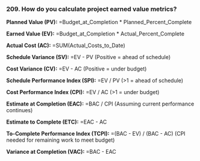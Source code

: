 ### 209. **How do you calculate project earned value metrics?**

**Planned Value (PV):**
=Budget_at_Completion * Planned_Percent_Complete

**Earned Value (EV):**
=Budget_at_Completion * Actual_Percent_Complete

**Actual Cost (AC):**
=SUM(Actual_Costs_to_Date)

**Schedule Variance (SV):**
=EV - PV
(Positive = ahead of schedule)

**Cost Variance (CV):**
=EV - AC
(Positive = under budget)

**Schedule Performance Index (SPI):**
=EV / PV
(>1 = ahead of schedule)

**Cost Performance Index (CPI):**
=EV / AC
(>1 = under budget)

**Estimate at Completion (EAC):**
=BAC / CPI
(Assuming current performance continues)

**Estimate to Complete (ETC):**
=EAC - AC

**To-Complete Performance Index (TCPI):**
=(BAC - EV) / (BAC - AC)
(CPI needed for remaining work to meet budget)

**Variance at Completion (VAC):**
=BAC - EAC
